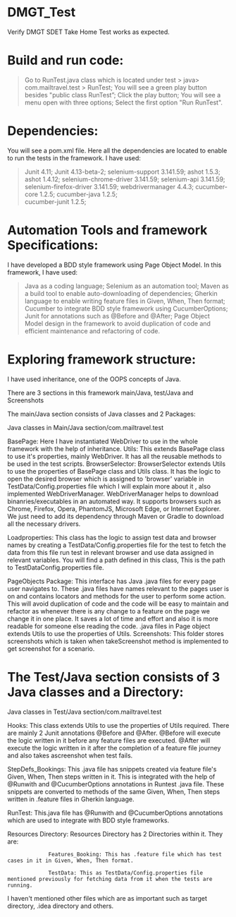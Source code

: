 # DMGT_Test

Verify DMGT SDET Take Home Test works as expected.

# Build and run code:
> Go to RunTest.java class which is located under test > java> com.mailtravel.test > RunTest; 
> You will see a green play button besides "public class RunTest”;
> Click the play button;
> You will see a menu open with three options;
> Select the first option "Run RunTest".


# Dependencies:
You will see a pom.xml file. Here all the dependencies are located to enable to run the tests in the framework.
I have used: 
> Junit 4.11; 
>Junit 4.13-beta-2;
> selenium-support 3.141.59;
>ashot 1.5.3;
>ashot 1.4.12;
> selenium-chrome-driver  3.141.59;
> selenium-api 3.141.59;
> selenium-firefox-driver 3.141.59;
> webdrivermanager 4.4.3;
> cucumber-core 1.2.5;
> cucumber-java 1.2.5;   
> cucumber-junit 1.2.5;

# Automation Tools and framework Specifications:
  I have developed a BDD style framework using Page Object Model. In this framework, I have used:
  > Java as a coding language;
  > Selenium as an automation tool;
  > Maven as a build tool to enable auto-downloading of dependencies;
  > Gherkin language to enable writing feature files in Given, When, Then format;
  > Cucumber to integrate BDD style framework using CucumberOptions;
  > Junit for annotations such as @Before and @After;
  > Page Object Model design in the framework to avoid duplication of code and efficient maintenance and refactoring of code.
  
# Exploring framework structure:
I have used inheritance, one of the OOPS concepts of Java.

There are 3 sections in this framework main/Java, test/Java and Screenshots

The main/Java section consists of  Java classes and 2 Packages:

Java classes in Main/Java section/com.mailtravel.test

BasePage: Here I have instantiated WebDriver to use in the whole framework with the help of inheritance.
Utils: This extends BasePage class to use it's properties, mainly WebDriver. It has all the reusable methods to be used in the test scripts.
BrowserSelector: BrowserSelector extends Utils to use the properties of BasePage class and Utils class. It has the logic to open the desired browser which is assigned to 'browser' variable in TestData/Config.properties file which I will explain more about it , also implemented WebDriverManager. WebDriverManager helps to download binanries/executables in an automated way. It supports browsers such as Chrome, Firefox, Opera, PhantomJS, Microsoft Edge, or Internet Explorer. We just need to add its dependency through Maven or Gradle to download all the necessary drivers.

Loadproperties: This class has the logic to assign test data and browser names by creating a TestData/Config.properties file for the test to fetch the data from this file run test in relevant browser and use data assigned in relevant variables. You will find a path defined in this class, This is the path to TestDataConfig.properties file.

PageObjects Package: This interface has Java .java files for every page user navigates to. These .java files have names relevant to the pages user is on and contains locators and methods for the user to perform some action. This will avoid duplication of code and the code will be easy to maintain and refactor as whenever there is any change to a feature on the page we change it in one place. It saves a lot of time and effort and also it is more readable for someone else reading the code. .java files in Page object extends Utils to use the properties of  Utils.
Screenshots: This folder stores screenshots which is taken when takeScreenshot method is implemented to get screenshot for a scenario. 

# The Test/Java section consists of 3 Java classes and a Directory:
Java classes in Test/Java section/com.mailtravel.test

Hooks: This class extends Utils to use the properties of  Utils required. There are mainly 2 Junit annotations @Before and @After. @Before will execute the logic written in it before any feature files are executed. @After will execute the logic written in it after the completion of a feature file journey and also takes ascreenshot when test fails.

StepDefs_Bookings: This .java file has snippets created via feature file's Given, When, Then steps written in it. This is integrated with the help of @Runwith and @CucumberOptions annotations in Runtest .java file. These snippets are converted to methods of the same Given, When, Then steps written in .feature files in Gherkin language.

RunTest: This.java file has @Runwith and @CucumberOptions annotations which are used to integrate with BDD style frameworks.




Resources Directory: Resources Directory has 2 Directories within it. They are:

                 Features_Booking: This has .feature file which has test cases in it in Given, When, Then format.
                                              
                 TestData: This as TestData/Config.properties file mentioned previously for fetching data from it when the tests are running.

I haven't mentioned other files which are as important such as target directory, .idea directory and others.
